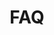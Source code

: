 ---
layout: two_col_questions
title: FAQ
col_one_title: Homeowners
col_two_title: Investors

col_one_questions:
 - question: I have outstanding equity in my home. How do I get started on tapping into this equity?
   answer: Divtera allows you to offer up to 20% of your home’s equity on our platform! We’ll start off by having your home appraised by a third party, independent appraiser. Once we know the value of your home, we’ll offer it on our marketplace to investors, who can buy shares in your home’s equity offering. Once all of the outstanding shares have been purchased by interested investors, you’ll receive a lump sum payment for the equity.

 - question: What can I use the money for?
   answer: 
    - You can use the money made from selling your equity on Divtera for any purpose.

 - question: How is this different from a HELOC?
   answer: 
    - There is no interest charged on the money you receive from Divtera, and you don’t have to deal with early closure fees or annual fees charged by HELOCs. Once you receive the cash, it’s all yours.

 - question: Will the title of my home be affected?
   answer: 
    - No, Divtera will not be added to your title. Instead, we file an option on the title, which will be recorded with your county of residence. This option will record Divtera’s percentage ownership stake in your home.

 - question: Do I need to pay Divtera back if I don’t sell my house?
   answer: 
    - If you don’t sell your home, you will never have to pay Divtera or any of the investors back the equity sale or on our platform. This isn’t a loan; it’s a cash investment from investors who are buying the equity in your home. Once you sell your home, Divtera will keep the percentage we own from the sale (excluding appreciation/depreciation due to modifications you’ve made).
    - Let’s take the following example. Say your home is worth $100,000, and you offer 10%, or $10,000 on our platform to investors. 15 years later, your home has appreciated to $200,000 and you plan to sell your home. Once you sell your home, investors will keep 10% of the sale, which would be $20,000 in this case.
 
 - question: Who decides how much my home is worth?
   answer:
    - When you tap into your home equity by selling a portion of your home on our platform, we will have a 3rd party company perform an appraisal of your home to determine its value. The same is true when you decide to sell your home, and share the proceeds with investors.
 
 - question: What happens if I make modifications to my home?
   answer:
    - When you sell your home, we will subtract any appreciation or depreciation resulting from home modifications, as determined by a 3rd party appraiser, from the sale price. The remainder will be the value you split with investors.

 - question: How does Divtera make money?
   answer:
    - Homeowners pay a small fee, calculated as a percentage of the overall value of the equity being placed on the platform ( < 3%). This is lower than the APR you would get from HELOC providers. We may also charge management fees to investors in the future.
 
 - question: Can I buy back the equity in my house?
   answer:
    - At this time, you cannot buy back equity from investors. We hope to offer this soon.

col_two_questions:
  - question: When will I receive my returns?
    answer:
      - At this time, investors will only receive a return on their investment when the underlying property is sold by the homeowner. Soon, you’ll be able to buy and sell shares from one another on a peer-to-peer marketplace.

  - question: How do I know that my investment in a house is priced accurately?
    answer:
      - When a home is listed on the platform, we go through a third party appraisal. We will price the shares based on the percentage of equity the homeowner is offering and the appraised value of the home.

  - question: How is my ownership represented?
    answer:
      - Divtera records the ownership percentage via an option on the property title. Your shares are declared as interests in this option. When the underlying property is sold by the homeowner, you will receive a portion of the sale as defined by your interests in the option.

  - question: How I find out when a property is sold?
    answer: 
      - Since we have an option on the title of the property, we will be alerted as soon as there is any indication of a sale. We will work with the homeowner and their bank to ensure the proper percentage is taken out from the sale price; at this point, you’ll receive your share of the sale based on your ownership of shares.

  - question: Who pays the property taxes and other costs of maintaining the property?
    answer:
      - These are the sole responsibility of the property owner. However, both homeowners and investors will be responsible for their share of the appreciation tax upon sale of the home, computed by the percentage of equity owned per party.

  - question: How will I stay up to date with the properties I’m invested in?
    answer:
      - After you invest on our platform, you will be able to see the number of shares you bought and their current value in your dashboard based on the marketplace. We’ll also keep you up to date with any appraisal reports done on the home in the same panel. We plan to provide frequent appraisal data to give you further insight into your investments.
---